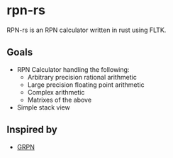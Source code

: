 # rpn-rs

RPN-rs is an RPN calculator written in rust using FLTK.

## Goals
* RPN Calculator handling the following:
   * Arbitrary precision rational arithmetic
   * Large precision floating point arithmetic
   * Complex arithmetic
   * Matrixes of the above
 * Simple stack view

## Inspired by
 * [GRPN](https://github.com/utopiabound/grpn)

